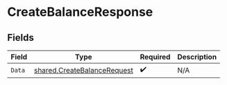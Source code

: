 # CreateBalanceResponse


## Fields

| Field                                                                             | Type                                                                              | Required                                                                          | Description                                                                       |
| --------------------------------------------------------------------------------- | --------------------------------------------------------------------------------- | --------------------------------------------------------------------------------- | --------------------------------------------------------------------------------- |
| `Data`                                                                            | [shared.CreateBalanceRequest](../../../pkg/models/shared/createbalancerequest.md) | :heavy_check_mark:                                                                | N/A                                                                               |